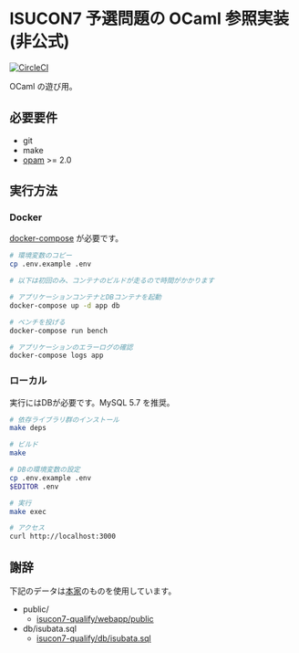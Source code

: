 # ISUCON7 予選問題の OCaml 参照実装 (非公式)

[![CircleCI](https://circleci.com/gh/tyabu12/isucon7-qualify-ocaml.svg?style=svg)](https://circleci.com/gh/tyabu12/isucon7-qualify-ocaml)

OCaml の遊び用。

## 必要要件

- git
- make
- [opam](https://opam.ocaml.org/doc/Install.html) >= 2.0

## 実行方法

### Docker

[docker-compose](https://docs.docker.com/compose/install/) が必要です。

```sh
# 環境変数のコピー
cp .env.example .env

# 以下は初回のみ、コンテナのビルドが走るので時間がかかります

# アプリケーションコンテナとDBコンテナを起動
docker-compose up -d app db

# ベンチを投げる
docker-compose run bench

# アプリケーションのエラーログの確認
docker-compose logs app
```

### ローカル

実行にはDBが必要です。MySQL 5.7 を推奨。

```sh
# 依存ライブラリ群のインストール
make deps

# ビルド
make

# DBの環境変数の設定
cp .env.example .env
$EDITOR .env

# 実行
make exec

# アクセス
curl http://localhost:3000
```

## 謝辞

下記のデータは[本家](https://github.com/isucon/isucon7-qualify)のものを使用しています。

- public/
  - [isucon7-qualify/webapp/public](https://github.com/isucon/isucon7-qualify/tree/master/webapp/public)
- db/isubata.sql
  - [isucon7-qualify/db/isubata.sql](https://github.com/isucon/isucon7-qualify/blob/master/db/isubata.sql)
